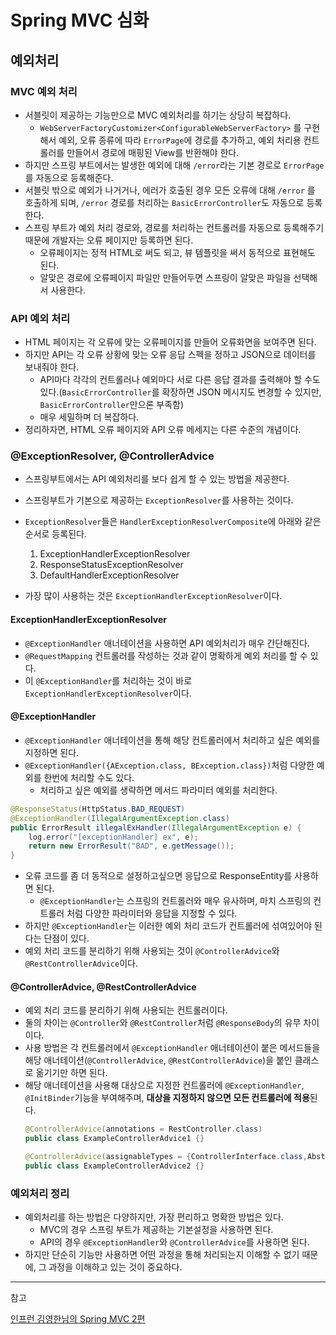 # Spring MVC 심화
## 예외처리
### MVC 예외 처리
* 서블릿이 제공하는 기능만으로 MVC 예외처리를 하기는 상당히 복잡하다.
  * `WebServerFactoryCustomizer<ConfigurableWebServerFactory>` 를 구현해서 예외, 오류 종류에 따라 `ErrorPage`에 경로를 추가하고, 예외 처리용 컨트롤러를 만들어서 경로에 매핑된 View를 반환해야 한다.
* 하지만 스프링 부트에서는 발생한 예외에 대해 `/error`라는 기본 경로로 `ErrorPage`를 자동으로 등록해준다.
* 서블릿 밖으로 예외가 나거거나, 에러가 호출된 경우 모든 오류에 대해 `/error` 를 호출하게 되며, `/error` 경로를 처리하는 `BasicErrorController`도 자동으로 등록한다.
* 스프링 부트가 예외 처리 경로와, 경로를 처리하는 컨트롤러를 자동으로 등록해주기 때문에 개발자는 오류 페이지만 등록하면 된다.
  * 오류페이지는 정적 HTML로 써도 되고, 뷰 템플릿을 써서 동적으로 표현해도 된다.
  * 알맞은 경로에 오류페이지 파일만 만들어두면 스프링이 알맞은 파일을 선택해서 사용한다.

### API 예외 처리
* HTML 페이지는 각 오류에 맞는 오류페이지를 만들어 오류화면을 보여주면 된다.
* 하지만 API는 각 오류 상황에 맞는 오류 응답 스펙을 정하고 JSON으로 데이터를 보내줘야 한다.
  * API마다 각각의 컨트롤러나 예외마다 서로 다른 응답 결과를 출력해야 할 수도 있다.(`BasicErrorController`를 확장하면 JSON 메시지도 변경할 수 있지만, `BasicErrorController`만으론 부족함)
  * 매우 세밀하며 더 복잡하다.
* 정리하자면, HTML 오류 페이지와 API 오류 메세지는 다른 수준의 개념이다.

### @ExceptionResolver, @ControllerAdvice
* 스프링부트에서는 API 예외처리를 보다 쉽게 할 수 있는 방법을 제공한다.
* 스프링부트가 기본으로 제공하는 `ExceptionResolver`를 사용하는 것이다.
* `ExceptionResolver`들은 `HandlerExceptionResolverComposite`에 아래와 같은 순서로 등록된다.
  1. ExceptionHandlerExceptionResolver
  2. ResponseStatusExceptionResolver
  3. DefaultHandlerExceptionResolver

* 가장 많이 사용하는 것은 `ExceptionHandlerExceptionResolver`이다.
#### ExceptionHandlerExceptionResolver
* `@ExceptionHandler` 애너테이션을 사용하면 API 예외처리가 매우 간단해진다.
* `@RequestMapping` 컨트롤러를 작성하는 것과 같이 명확하게 예외 처리를 할 수 있다.
* 이 `@ExceptionHandler`를 처리하는 것이 바로 `ExceptionHandlerExceptionResolver`이다.
#### @ExceptionHandler
* `@ExceptionHandler` 애너테이션을 통해 해당 컨트롤러에서 처리하고 싶은 예외를 지정하면 된다.
* `@ExceptionHandler({AException.class, BException.class})`처럼 다양한 예외를 한번에 처리할 수도 있다.
  * 처리하고 싶은 예외를 생략하면 메서드 파라미터 예외를 처리한다.

```java
@ResponseStatus(HttpStatus.BAD_REQUEST)
@ExceptionHandler(IllegalArgumentException.class)
public ErrorResult illegalExHandler(IllegalArgumentException e) {
    log.error("[exceptionHandler] ex", e);
    return new ErrorResult("BAD", e.getMessage());
}
```

* 오류 코드를 좀 더 동적으로 설정하고싶으면 응답으로 ResponseEntity를 사용하면 된다.
  * `@ExceptionHandler`는 스프링의 컨트롤러와 매우 유사하며, 마치 스프링의 컨트롤러 처럼 다양한 파라미터와 응답을 지정할 수 있다.
* 하지만 `@ExceptionHandler`는 이러한 예외 처리 코드가 컨트롤러에 섞여있어야 된다는 단점이 있다.
* 예외 처리 코드를 분리하기 위해 사용되는 것이 `@ControllerAdvice`와 `@RestControllerAdvice`이다.

#### @ControllerAdvice, @RestControllerAdvice
* 예외 처리 코드를 분리하기 위해 사용되는 컨트롤러이다.
* 둘의 차이는 `@Controller`와 `@RestController`처럼 `@ResponseBody`의 유무 차이이다.
* 사용 방법은 각 컨트롤러에서 `@ExceptionHandler` 애너테이션이 붙은 메서드들을 해당 애너테이션(`@ControllerAdvice`, `@RestControllerAdvice`)을 붙인 클래스로 옮기기만 하면 된다.
* 해당 애너테이션을 사용해 대상으로 지정한 컨트롤러에 `@ExceptionHandler`, `@InitBinder`기능을 부여해주며, **대상을 지정하지 않으면 모든 컨트롤러에 적용**된다. 
  ```java
  @ControllerAdvice(annotations = RestController.class)
  public class ExampleControllerAdvice1 {}
  ```
  ```java
  @ControllerAdvice(assignableTypes = {ControllerInterface.class,AbstractController.class})
  public class ExampleControllerAdvice2 {}
  ```
### 예외처리 정리
* 예외처리를 하는 방법은 다양하지만, 가장 편리하고 명확한 방법은 있다.
  * MVC의 경우 스프링 부트가 제공하는 기본설정을 사용하면 된다.
  * API의 경우 `@ExceptionHandler`와 `@ControllerAdvice`를 사용하면 된다.
* 하지만 단순히 기능만 사용하면 어떤 과정을 통해 처리되는지 이해할 수 없기 때문에, 그 과정을 이해하고 있는 것이 중요하다.

___
참고

[인프런 김영한님의 Spring MVC 2편](https://www.inflearn.com/course/%EC%8A%A4%ED%94%84%EB%A7%81-mvc-2/dashboard)